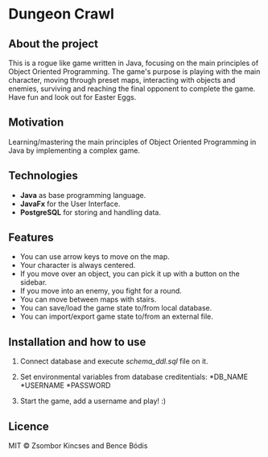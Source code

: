 # Dungeon Crawl

## About the project

This is a rogue like game written in Java, focusing on the main principles of Object Oriented Programming. The game's purpose is playing with the main character, moving through preset maps, interacting with objects and enemies, surviving and reaching the final opponent to complete the game. Have fun and look out for Easter Eggs.

## Motivation

Learning/mastering the main principles of Object Oriented Programming in Java by implementing a complex game.

## Technologies

* __Java__ as base programming language.
* __JavaFx__ for the User Interface.
* __PostgreSQL__ for storing and handling data.

## Features

* You can use arrow keys to move on the map.
* Your character is always centered.
* If you move over an object, you can pick it up with a button on the sidebar.
* If you move into an enemy, you fight for a round.
* You can move between maps with stairs.
* You can save/load the game state to/from local database.
* You can import/export game state to/from an external file.

## Installation and how to use

1. Connect database and execute *schema_ddl.sql* file on it.
	
2. Set environmental variables from database creditentials:
    *DB_NAME
    *USERNAME
    *PASSWORD

3. Start the game, add a username and play! :)

## Licence

MIT © Zsombor Kincses and Bence Bódis

